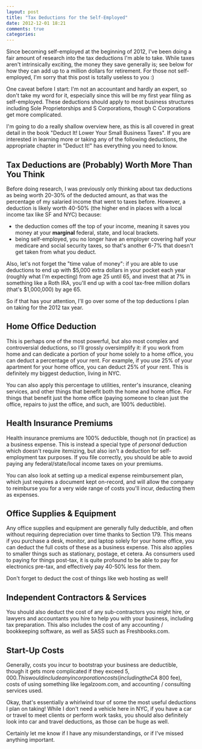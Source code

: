 ```yaml
---
layout: post
title: "Tax Deductions for the Self-Employed"
date: 2012-12-01 18:21
comments: true
categories: 
---
```


Since becoming self-employed at the beginning of 2012, I've been doing a
fair amount of research into the tax deductions I'm able to take. While
taxes aren't intrinsically exciting, the money they save generally is;
see below for how they can add up to a million dollars for
retirement.
For those not self-employed, I'm sorry that this post is totally useless
to you :)

One caveat before I start: I'm not an accountant and
hardly an expert, so don't take my word for it, especially since this
will be my first year filing as self-employed. These deductions should apply to most business structures including Sole
Proprietorships and S Corporations, though C Corporations get more
complicated.

I'm going to do a really shallow overview here, as this is all covered
in great detail in the book "Deduct It! Lower Your Small Business Taxes". If you are
interested in learning more or taking any of the following deductions,
the appropriate chapter in "Deduct It!" has everything you need to know.

Tax Deductions are (Probably) Worth More Than You Think
---
Before doing research, I was previously only thinking about tax
deductions as being worth 20-30% of the deducted amount, as that was the
percentage of my salaried income that went to taxes before. However, a
deduction is likely worth 40-50% (the higher end in places with a local
income tax like SF and NYC) because:

 * the deduction comes off the top of your income, meaning it saves you
   money at your **marginal** federal, state, and local brackets.
 * being self-employed, you no longer have an employer covering half
   your medicare and social security taxes, so that's another 6-7% that
   doesn't get taken from what you deduct.

Also, let's not forget the "time value of money": if you are able to
   use deductions to end up with $5,000 extra dollars in your pocket
   each year (roughly what I'm expecting) from age 25 until 65, and invest that at 7% in something like a Roth IRA, you'll end up with a cool tax-free million dollars (that's $1,000,000) by age 65.

So if that has your attention, I'll go over some of the top deductions I
plan on taking for the 2012 tax year.

Home Office Deduction
---
This is perhaps one of the most powerful, but also most complex and controversial deductions, so
I'll grossly oversimplify it: if you work from home and
can dedicate a portion of your home solely to a home office, you can
deduct a percentage of your rent. For example, if you use 25% of your
apartment for your home office, you can deduct 25% of your rent. This is
definitely my biggest deduction, living in NYC.

You can also apply this percentage to utilities, renter's insurance,
cleaning services, and
other things that benefit both the home and home office. For things that
benefit just the home office (paying someone to clean just the office,
repairs to just the office, and such, are 100% deductible).

Health Insurance Premiums
---
Health insurance premiums are 100% deductible, though not (in practice) as
a business expense. This is instead a special type of *personal* deduction which doesn't
require itemizing, but also isn't a deduction for self-employment tax
purposes. If you file correctly, you should be able to avoid paying any
federal/state/local income taxes on your premiums.

You can also look at setting up a medical expense reimbursement plan,
which just requires a document kept on-record, and will allow the
company to reimburse you for a very wide range of costs you'll incur,
deducting them as expenses.

Office Supplies & Equipment
---
Any office supplies and equipment are generally fully deductible, and
often
without requiring depreciation over time thanks to Section 179. This
means if you purchase a desk, monitor, and laptop solely for your
home office, you can deduct the full costs of these as a business
expense. This also applies to smaller things such as stationary,
postage, et cetera. As consumers used to paying for things post-tax, it
is quite profound to be able to pay for electronics pre-tax, and
effectively pay 40-50% less for them.

Don't forget to deduct the cost of things like web hosting as well!

Independent Contractors & Services
---
You should also deduct the cost of any sub-contractors
you might hire, or lawyers and accountants you hire to help you with
your business, including tax preparation. This also includes the cost
of any accounting / bookkeeping software, as well as SASS such as
Freshbooks.com.

Start-Up Costs
---
Generally, costs you incur to bootstrap your business are deductible,
though it
gets more complicated if they exceed $5,000. This would include any
incorporation costs (including the CA ~$800 fee), costs of using
something like legalzoom.com, and accounting / consulting services used.


Okay, that's essentially a whirlwind tour of some the most useful deductions I
plan on taking! While I don't need a vehicle here in NYC, if you have a car or travel to meet clients or perform
work tasks, you should also definitely look into car and travel
deductions, as those can be huge as well.

Certainly let me know if I have any misunderstandings,
or if I've missed anything important.
